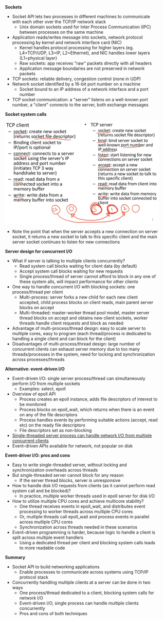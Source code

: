 **Sockets**
- Socket API lets two processes in different machines to communicate with each other over the TCP/IP network stack
    * Unix domain sockets used for Inter Process Communication (IPC) between processes on the same machine
- Application reads/writes message into sockets, network protocol processing by kernel and network interface card (NIC)
    * Kernel handles protocol processing for higher layers (eg. L4=TCP/UDP, L3=IP, L2=Ethernet), and NIC handles lower layers (L1=physical layer)
    * Raw sockets: app receives "raw" packets directly with all headers
    * Application message boundaries are not preserved in network packets
- TCP sockets: reliable delivery, congestion control (none in UDP)
- Network socket identified by a 16-bit port number on a machine
    * Socket bound to an IP address of a network interface and a port number
- TCP socket communication: a "server" listens on a well-known port number, a "client" connects to the server, both exchange messages

**Socket system calls**

![](assets/socket-system-calls.jpeg)
- Note the point that when the server accepts a new connection on server socket, it returns a new socket to talk to this specific client and the main server socket continues to listen for new connections

**Server design for concurrent I/O**
- What if server is talking to multiple clients concurrently?
    * Read system call blocks waiting for client data (by default)
    * Accept system call blocks waiting for new requests
    * Single process/thread of server cannot afford to block in any one of these system alls, will impact performance for other clients
- One way to handle concurrent I/O with blocking sockets: one process/thread per client
    * Multi-process: server forks a new child for each new client accepted, child process blocks on client reads, main parent server blocks on accept
    * Multi-threaded: master-worker thread pool model, master server thread blocks on accept and obtains new client sockets, worker threads handle client requests and block as needed
- Advantage of multi-process/thread design: easy to scale server to multiple cores, easy to program (each thread/process is dedicated to handling a single client and can block for the client) 
- Disadvantages of multi-process/thread design: large number of concurrent clients can exhaust server memory due to too many threads/processes in the system, need for locking and synchronization across processes/threads

**Alternative: event-driven I/O**
- Event-driven I/O: single server process/thread can simultaneously perform I/O from multiple sockets
    * Examples: select, epoll
- Overview of epoll API
    * Process creates an epoll instance, adds file descriptors of interest to be monitored
    * Process blocks on epoll_wait, which returns when there is an event on any of the file descriptors
    * Process handles events by performing suitable actions (accept, read etc) on the ready file descriptors
    * File descriptors set as non-blocking
- <u>Single-threaded server process can handle network I/O from multiple concurrent clients</u>
- Event-driven APIs available for network, not popular on disk

**Event-driver I/O: pros and cons**
- Easy to write single-threaded server, without locking and synchronization overheads across threads
- But single-threaded server cannot block for any reason
    * If the server thread blocks, server is unresponsive
- How to handle disk I/O requests from clients (as it cannot perform read system call and be blocked)?
    * In practice, multiple worker threads used in epoll server for disk I/O
- How to utilize multiple CPU cores and achieve multicore stability?
    * One thread receives events in epoll_wait, and distributes event processing to worker threads across multiple CPU cores
    * Or, multiple threads call epoll_wait and process events in parallel across mutliple CPU cores
    * Synchronization across threads needed in these scenarios
- Event-driven programming is harder, because logic to handle a client is split across multiple event handlers
    * Using a dedicated thread per client and blocking system calls leads to more readable code

**Summary**
- Socket API to build networking applications
    * Enable processes to communicate across systems using TCP/IP protocol stack
- Concurrently handling multiple clients at a server can be done in two ways
    * One process/thread dedicated to a client, blocking system calls for network I/O
    * Event-driven I/O, single process can handle multiple clients concurrently
    * Pros and cons of both techniques